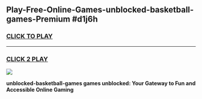 
## Play-Free-Online-Games-unblocked-basketball-games-Premium #d1j6h
<h3>
<a href="https://premium.freeplayer.one?title=unblocked-basketball-games&ref=8M">CLICK TO PLAY</a></h3>
<hr>

<h3>
<a href="https://premium.freeplayer.one?title=unblocked-basketball-games&ref=8M">CLICK 2 PLAY</a>
  
</h3>

<a href="https://premium.freeplayer.one?title=unblocked-basketball-games&ref=8M"><img src="https://clearcache.store/games.png"></a>


**unblocked-basketball-games games unblocked: Your Gateway to Fun and Accessible Online Gaming**
